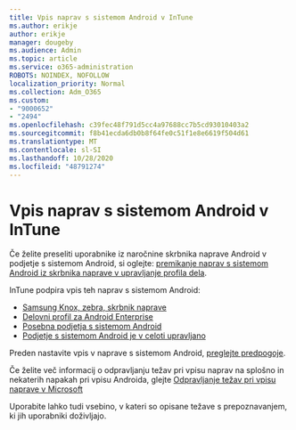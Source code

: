 ```yaml
---
title: Vpis naprav s sistemom Android v InTune
ms.author: erikje
author: erikje
manager: dougeby
ms.audience: Admin
ms.topic: article
ms.service: o365-administration
ROBOTS: NOINDEX, NOFOLLOW
localization_priority: Normal
ms.collection: Adm_O365
ms.custom:
- "9000652"
- "2494"
ms.openlocfilehash: c39fec48f791d5cc4a97688cc7b5cd93010403a2
ms.sourcegitcommit: f8b41ecda6db0b8f64fe0c51f1e8e6619f504d61
ms.translationtype: MT
ms.contentlocale: sl-SI
ms.lasthandoff: 10/28/2020
ms.locfileid: "48791274"
---
```

# <a name="enrolling-android-devices-into-intune"></a>Vpis naprav s sistemom Android v InTune

Če želite preseliti uporabnike iz naročnine skrbnika naprave Android v podjetje s sistemom Android, si oglejte: [premikanje naprav s sistemom Android iz skrbnika naprave v upravljanje profila dela](https://docs.microsoft.com/mem/intune/enrollment/android-move-device-admin-work-profile).

InTune podpira vpis teh naprav s sistemom Android:  

- [Samsung Knox, zebra, skrbnik naprave](https://docs.microsoft.com/mem/intune/enrollment/android-enroll-device-administrator)
- [Delovni profil za Android Enterprise](https://docs.microsoft.com/mem/intune/enrollment/android-enterprise-overview)
- [Posebna podjetja s sistemom Android](https://docs.microsoft.com/mem/intune/enrollment/android-dedicated-devices-fully-managed-enroll)
- [Podjetje s sistemom Android je v celoti upravljano](https://docs.microsoft.com/mem/intune/enrollment/android-fully-managed-enroll)

Preden nastavite vpis v naprave s sistemom Android, [preglejte predpogoje](https://docs.microsoft.com/intune/enrollment/android-enroll).  

Če želite več informacij o odpravljanju težav pri vpisu naprav na splošno in nekaterih napakah pri vpisu Androida, glejte [Odpravljanje težav pri vpisu naprave v Microsoft](https://docs.microsoft.com/mem/intune/enrollment/troubleshoot-android-enrollment)

Uporabite lahko tudi vsebino, v kateri so opisane težave s prepoznavanjem, ki jih uporabniki doživljajo.
